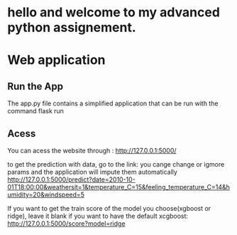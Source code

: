 # hello and  welcome to my advanced python  assignement. 

# Web application

## Run the App
The app.py file contains a simplified application that can be run with the command flask run

## Acess
You can acess the website through :
http://127.0.0.1:5000/

to get the prediction with  data, go to the link: you cange change or igmore params and the application will impute them automatically
 http://127.0.0.1:5000/predict?date=2010-10-01T18:00:00&weathersit=1&temperature_C=15&feeling_temperature_C=14&humidity=20&windspeed=5

If you want to get the train score of the model you choose(xgboost or ridge), leave it blank if you want to have the default xcgboost:
http://127.0.0.1:5000/score?model=ridge
